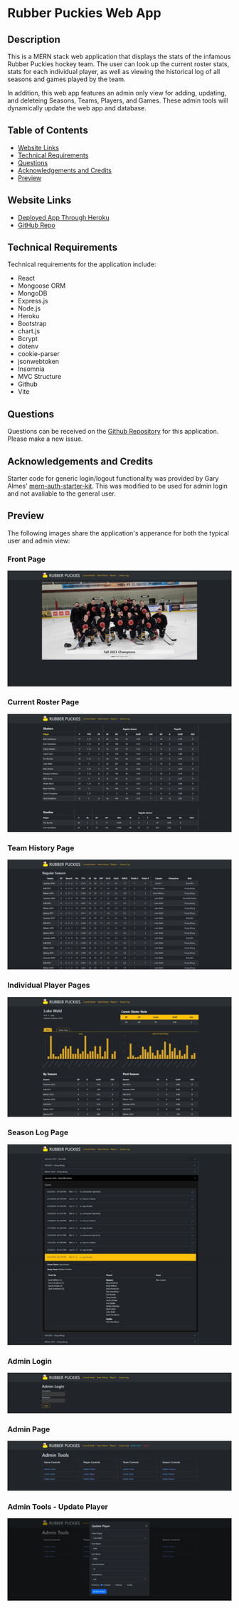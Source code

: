 # Rubber Puckies Web App

## Description
This is a MERN stack web application that displays the stats of the infamous Rubber Puckies hockey team. The user can look up the current roster stats, stats for each individual player, as well as viewing the historical log of all seasons and games played by the team.

In addition, this web app features an admin only view for adding, updating, and deleteing Seasons, Teams, Players, and Games. These admin tools will dynamically update the web app and database.

## Table of Contents
- [Website Links](#website-links)
- [Technical Requirements](#technical-requirements)
- [Questions](#questions)
- [Acknowledgements and Credits](#acknowledgements-and-credits)
- [Preview](#preview)

## Website Links
- [Deployed App Through Heroku](https://rubberpuckies-0b6fa405e1f5.herokuapp.com/roster)
- [GitHub Repo](https://github.com/wald14)

## Technical Requirements

Technical requirements for the application include:

- React
- Mongoose ORM
- MongoDB
- Express.js
- Node.js
- Heroku
- Bootstrap
- chart.js
- Bcrypt
- dotenv
- cookie-parser
- jsonwebtoken
- Insomnia
- MVC Structure
- Github
- Vite

## Questions
Questions can be received on the [Github Repository](https://github.com/wald14) for this application. Please make a new issue.

## Acknowledgements and Credits
Starter code for generic login/logout functionality was provided by Gary Almes' [mern-auth-starter-kit](https://github.com/garytalmes/mern-auth-starter-kit). This was modified to be used for admin login and not avaliable to the general user.

## Preview
The following images share the application's apperance for both the typical user and admin view:

### Front Page
![Image preview of the apps front page](./client/public/assets/images/app-preview-images/rp-webapp-front-page.jpeg)

### Current Roster Page
![Image preview of the apps current roster page](./client/public/assets/images/app-preview-images/rp-webapp-current-roster.jpeg)

### Team History Page
![Image preview of the apps team history page](./client/public/assets/images/app-preview-images/rp-webapp-team-history.jpeg)

### Individual Player Pages
![Image preview of the apps individual player pages](./client/public/assets/images/app-preview-images/rp-webapp-individual-player-page-luke-wald.jpeg)

### Season Log Page
![Image preview of the apps season log pages](./client/public/assets/images/app-preview-images/rp-webapp-season-log.jpeg)

### Admin Login
![Image preview of the apps admin page](./client/public/assets/images/app-preview-images/rp-webapp-admin-login.jpeg)

### Admin Page
![Image preview of the apps admin page](./client/public/assets/images/app-preview-images/rp-webapp-admin-page.jpeg)

### Admin Tools - Update Player 
![Image preview of the apps admin's update player tool](./client/public/assets/images/app-preview-images/rp-webapp-admin-tools-update-player.jpeg)
